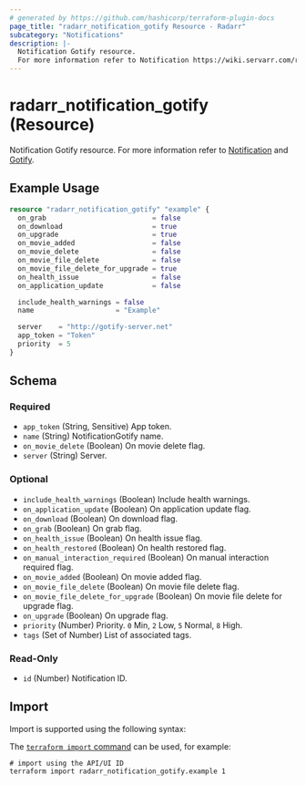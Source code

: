 ```yaml
---
# generated by https://github.com/hashicorp/terraform-plugin-docs
page_title: "radarr_notification_gotify Resource - Radarr"
subcategory: "Notifications"
description: |-
  Notification Gotify resource.
  For more information refer to Notification https://wiki.servarr.com/radarr/settings#connect and Gotify https://wiki.servarr.com/radarr/supported#gotify.
---
```


# radarr_notification_gotify (Resource)

<!-- subcategory:Notifications -->
Notification Gotify resource.
For more information refer to [Notification](https://wiki.servarr.com/radarr/settings#connect) and [Gotify](https://wiki.servarr.com/radarr/supported#gotify).

## Example Usage

```terraform
resource "radarr_notification_gotify" "example" {
  on_grab                          = false
  on_download                      = true
  on_upgrade                       = true
  on_movie_added                   = false
  on_movie_delete                  = false
  on_movie_file_delete             = false
  on_movie_file_delete_for_upgrade = true
  on_health_issue                  = false
  on_application_update            = false

  include_health_warnings = false
  name                    = "Example"

  server    = "http://gotify-server.net"
  app_token = "Token"
  priority  = 5
}
```

<!-- schema generated by tfplugindocs -->
## Schema

### Required

- `app_token` (String, Sensitive) App token.
- `name` (String) NotificationGotify name.
- `on_movie_delete` (Boolean) On movie delete flag.
- `server` (String) Server.

### Optional

- `include_health_warnings` (Boolean) Include health warnings.
- `on_application_update` (Boolean) On application update flag.
- `on_download` (Boolean) On download flag.
- `on_grab` (Boolean) On grab flag.
- `on_health_issue` (Boolean) On health issue flag.
- `on_health_restored` (Boolean) On health restored flag.
- `on_manual_interaction_required` (Boolean) On manual interaction required flag.
- `on_movie_added` (Boolean) On movie added flag.
- `on_movie_file_delete` (Boolean) On movie file delete flag.
- `on_movie_file_delete_for_upgrade` (Boolean) On movie file delete for upgrade flag.
- `on_upgrade` (Boolean) On upgrade flag.
- `priority` (Number) Priority. `0` Min, `2` Low, `5` Normal, `8` High.
- `tags` (Set of Number) List of associated tags.

### Read-Only

- `id` (Number) Notification ID.

## Import

Import is supported using the following syntax:

The [`terraform import` command](https://developer.hashicorp.com/terraform/cli/commands/import) can be used, for example:

```shell
# import using the API/UI ID
terraform import radarr_notification_gotify.example 1
```
